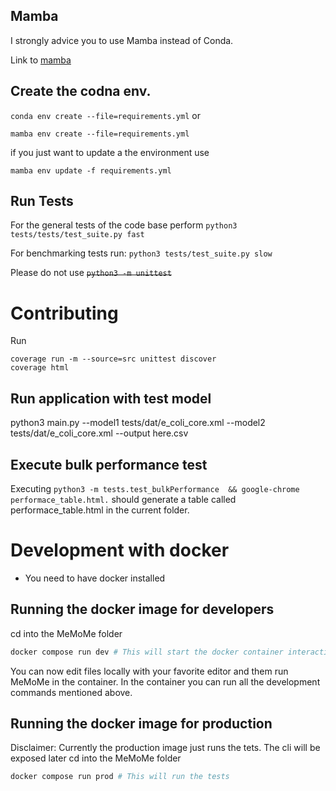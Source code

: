 
## Mamba
I strongly advice you to use Mamba instead of Conda.

Link to [mamba](Mamba.readthedocs.io/en/latest/installation.html)

## Create the codna env.

`conda env create --file=requirements.yml` 
or 

`mamba env create --file=requirements.yml` 

if you just want to update a the environment use

`mamba env update -f requirements.yml`


## Run Tests

For the general tests of the code base perform
`python3 tests/tests/test_suite.py fast`

For benchmarking tests run:
`python3 tests/test_suite.py slow`

Please do not use
~~`python3 -m unittest`~~

# Contributing 

Run 
```
coverage run -m --source=src unittest discover
coverage html
```

## Run application with test model
python3 main.py --model1 tests/dat/e_coli_core.xml  --model2 tests/dat/e_coli_core.xml --output here.csv

## Execute bulk performance test
Executing 
`python3 -m tests.test_bulkPerformance  && google-chrome performace_table.html.`
should generate a table called performace_table.html in the current folder.

# Development with docker
* You need to have docker installed

## Running the docker image for developers
cd into the MeMoMe folder
```bash
docker compose run dev # This will start the docker container interactively
```
You can now edit files locally with your favorite editor and them run MeMoMe in the container. In the container you can run all the development commands mentioned above.

## Running the docker image for production
Disclaimer: Currently the production image just runs the tets. The cli will be exposed later
cd into the MeMoMe folder
```bash
docker compose run prod # This will run the tests
```
